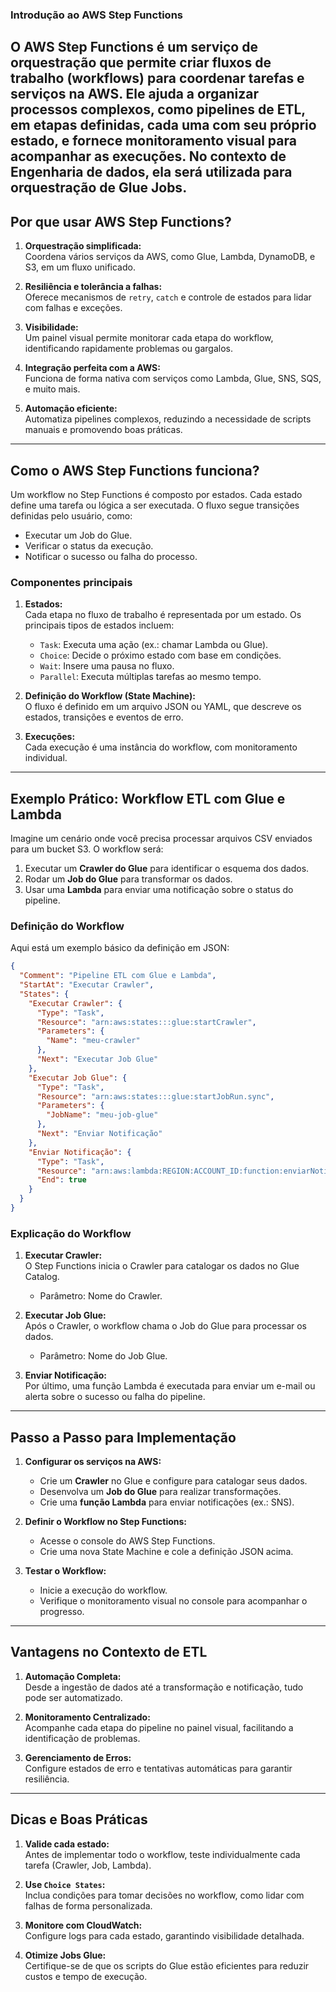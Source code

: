 ### **Introdução ao AWS Step Functions**

O **AWS Step Functions** é um serviço de orquestração que permite criar fluxos de trabalho (workflows) para coordenar tarefas e serviços na AWS. Ele ajuda a organizar processos complexos, como pipelines de ETL, em etapas definidas, cada uma com seu próprio estado, e fornece monitoramento visual para acompanhar as execuções.
No contexto de Engenharia de dados, ela será utilizada para orquestração de Glue Jobs.
---

## **Por que usar AWS Step Functions?**

1. **Orquestração simplificada:**  
   Coordena vários serviços da AWS, como Glue, Lambda, DynamoDB, e S3, em um fluxo unificado.

2. **Resiliência e tolerância a falhas:**  
   Oferece mecanismos de `retry`, `catch` e controle de estados para lidar com falhas e exceções.

3. **Visibilidade:**  
   Um painel visual permite monitorar cada etapa do workflow, identificando rapidamente problemas ou gargalos.

4. **Integração perfeita com a AWS:**  
   Funciona de forma nativa com serviços como Lambda, Glue, SNS, SQS, e muito mais.

5. **Automação eficiente:**  
   Automatiza pipelines complexos, reduzindo a necessidade de scripts manuais e promovendo boas práticas.

---

## **Como o AWS Step Functions funciona?**

Um workflow no Step Functions é composto por estados. Cada estado define uma tarefa ou lógica a ser executada. O fluxo segue transições definidas pelo usuário, como:
- Executar um Job do Glue.
- Verificar o status da execução.
- Notificar o sucesso ou falha do processo.

### **Componentes principais**
1. **Estados:**  
   Cada etapa no fluxo de trabalho é representada por um estado. Os principais tipos de estados incluem:
   - `Task`: Executa uma ação (ex.: chamar Lambda ou Glue).
   - `Choice`: Decide o próximo estado com base em condições.
   - `Wait`: Insere uma pausa no fluxo.
   - `Parallel`: Executa múltiplas tarefas ao mesmo tempo.

2. **Definição do Workflow (State Machine):**  
   O fluxo é definido em um arquivo JSON ou YAML, que descreve os estados, transições e eventos de erro.

3. **Execuções:**  
   Cada execução é uma instância do workflow, com monitoramento individual.

---

## **Exemplo Prático: Workflow ETL com Glue e Lambda**

Imagine um cenário onde você precisa processar arquivos CSV enviados para um bucket S3. O workflow será:
1. Executar um **Crawler do Glue** para identificar o esquema dos dados.
2. Rodar um **Job do Glue** para transformar os dados.
3. Usar uma **Lambda** para enviar uma notificação sobre o status do pipeline.

### **Definição do Workflow**

Aqui está um exemplo básico da definição em JSON:

```json
{
  "Comment": "Pipeline ETL com Glue e Lambda",
  "StartAt": "Executar Crawler",
  "States": {
    "Executar Crawler": {
      "Type": "Task",
      "Resource": "arn:aws:states:::glue:startCrawler",
      "Parameters": {
        "Name": "meu-crawler"
      },
      "Next": "Executar Job Glue"
    },
    "Executar Job Glue": {
      "Type": "Task",
      "Resource": "arn:aws:states:::glue:startJobRun.sync",
      "Parameters": {
        "JobName": "meu-job-glue"
      },
      "Next": "Enviar Notificação"
    },
    "Enviar Notificação": {
      "Type": "Task",
      "Resource": "arn:aws:lambda:REGION:ACCOUNT_ID:function:enviarNotificacao",
      "End": true
    }
  }
}
```

### **Explicação do Workflow**
1. **Executar Crawler:**  
   O Step Functions inicia o Crawler para catalogar os dados no Glue Catalog.  
   - Parâmetro: Nome do Crawler.  

2. **Executar Job Glue:**  
   Após o Crawler, o workflow chama o Job do Glue para processar os dados.  
   - Parâmetro: Nome do Job Glue.  

3. **Enviar Notificação:**  
   Por último, uma função Lambda é executada para enviar um e-mail ou alerta sobre o sucesso ou falha do pipeline.  

---

## **Passo a Passo para Implementação**

1. **Configurar os serviços na AWS:**  
   - Crie um **Crawler** no Glue e configure para catalogar seus dados.  
   - Desenvolva um **Job do Glue** para realizar transformações.  
   - Crie uma **função Lambda** para enviar notificações (ex.: SNS).  

2. **Definir o Workflow no Step Functions:**  
   - Acesse o console do AWS Step Functions.  
   - Crie uma nova State Machine e cole a definição JSON acima.  

3. **Testar o Workflow:**  
   - Inicie a execução do workflow.  
   - Verifique o monitoramento visual no console para acompanhar o progresso.  

---

## **Vantagens no Contexto de ETL**

1. **Automação Completa:**  
   Desde a ingestão de dados até a transformação e notificação, tudo pode ser automatizado.

2. **Monitoramento Centralizado:**  
   Acompanhe cada etapa do pipeline no painel visual, facilitando a identificação de problemas.

3. **Gerenciamento de Erros:**  
   Configure estados de erro e tentativas automáticas para garantir resiliência.

---

## **Dicas e Boas Práticas**

1. **Valide cada estado:**  
   Antes de implementar todo o workflow, teste individualmente cada tarefa (Crawler, Job, Lambda).

2. **Use `Choice States`:**  
   Inclua condições para tomar decisões no workflow, como lidar com falhas de forma personalizada.

3. **Monitore com CloudWatch:**  
   Configure logs para cada estado, garantindo visibilidade detalhada.

4. **Otimize Jobs Glue:**  
   Certifique-se de que os scripts do Glue estão eficientes para reduzir custos e tempo de execução.
